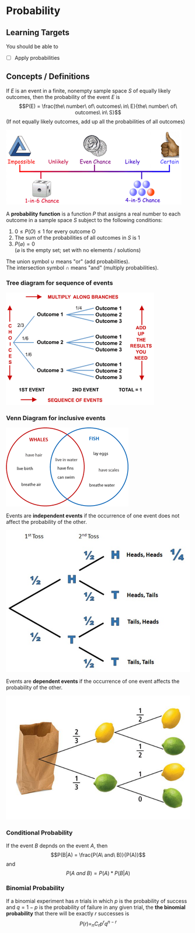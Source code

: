 # Probability

## Learning Targets

You should be able to
- [ ] Apply probabilities

## Concepts / Definitions

If $E$ is an event in a finite, nonempty sample space $S$ of equally likely outcomes, then the probability of the event $E$ is
$$P(E) = \frac{the\ number\ of\ outcomes\ in\ E}{the\ number\ of\ outcomes\ in\ S}$$
(If not equally likely outcomes, add up all the probabilities of all outcomes)

![Impossible to Certain](assets/probability_1.gif)

A **probability function** is a function $P$ that assigns a real number to each outcome in a sample space $S$ subject to the following conditions:
1. $0 \leq P(O) \leq 1$ for every outcome O
2. The sum of the probabilities of all outcomes in $S$ is 1
3. $P(\varnothing) = 0$\
($\varnothing$ is the empty set; set with no elements / solutions)

The union symbol $\cup$ means "or" (add probabilities).\
The intersection symbol $\cap$ means "and" (multiply probabilities).

### Tree diagram for sequence of events

![Sequence of Events](assets/probability_2.gif)

### Venn Diagram for inclusive events

![Inclusive Events](assets/probability_3.png)

Events are **independent events** if the occurrence of one event does not affect the probability of the other.

![Coin Toss Tree Diagram](assets/probability_4.jpg)

Events are **dependent events** if the occurrence of one event affects the probability of the other.

![Two Lemons One Lime in a Bag](assets/probability_5.png)

### Conditional Probability

If the event $B$ depnds on the event $A$, then
$$P(B|A) = \frac{P(A\ and\ B)}{P(A)}$$
and
$$P(A\ and\ B) = P(A) * P(B|A)$$

### Binomial Probability

If a binomial experiment has $n$ trials in which $p$ is the probability of success and $q = 1 - p$ is the probability of failure in any given trial, the **the binomial probability** that there will be exactly $r$ successes is
$$P(r) = _nC_r p^r q^{n-r}$$
